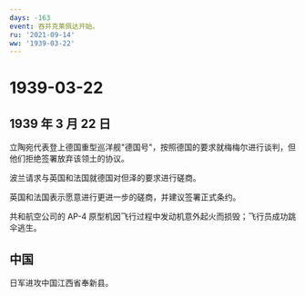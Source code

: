 ```yaml
---
days: -163
event: 吞并克莱佩达开始。
ru: '2021-09-14'
ww: '1939-03-22'
---
```


# 1939-03-22

## 1939 年 3 月 22 日

立陶宛代表登上德国重型巡洋舰"德国号"，按照德国的要求就梅梅尔进行谈判，但他们拒绝签署放弃该领土的协议。

波兰请求与英国和法国就德国对但泽的要求进行磋商。

英国和法国表示愿意进行更进一步的磋商，并建议签署正式条约。

共和航空公司的 AP-4
原型机因飞行过程中发动机意外起火而损毁；飞行员成功跳伞逃生。

## 中国

日军进攻中国江西省奉新县。